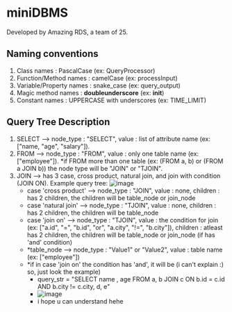 # miniDBMS
Developed by Amazing RDS, a team of 25.


## Naming conventions
1. Class names              : PascalCase (ex: QueryProcessor)
2. Function/Method names    : camelCase (ex: processInput)
3. Variable/Property names  : snake_case (ex: query_output)
4. Magic method names       : __doubleunderscore__ (ex: __init__)
5. Constant names           : UPPERCASE with underscores (ex: TIME_LIMIT)

## Query Tree Description
1. SELECT --> node_type : "SELECT", value : list of attribute name (ex: ["name, "age", "salary"]).
2. FROM --> node_type : "FROM", value : only one table name (ex: ["employee"]). *if FROM more than one table (ex: (FROM a, b) or (FROM a JOIN b)) the node type will be "JOIN" or "TJOIN".
3. JOIN --> has 3 case, cross product, natural join, and join with condition (JOIN ON). Example query tree:
   ![image](https://github.com/user-attachments/assets/fe099fb0-6d91-466e-ad28-abe40cbe8af8)
   - case 'cross product' --> node_type : "JOIN", value : none, children : has 2 children, the children will be table_node or join_node
   - case 'natural join' --> node_type : "TJOIN", value : none, children : has 2 children, the children will be table_node
   - case 'join on' --> node_type : "TJOIN", value : the condition for join (ex: ["a.id", "=", "b.id", "or", "a.city", "!=", "b.city"]), children : atleast has 2 children, the children will be table_node or join_node (if has 'and' condition)
   - *table_node --> node_type : "Value1" or "Value2", value : table name (ex: ["employee"])
   - *if in case 'join on' the condition has 'and', it will be (i can't explain :) so, just look the example)
       - query_str = "SELECT name , age FROM a, b JOIN c ON b.id = c.id AND b.city != c.city, d, e"
       - ![image](https://github.com/user-attachments/assets/6f31923f-dc21-4755-9afa-e9d239146c80)
       - i hope u can understand hehe
